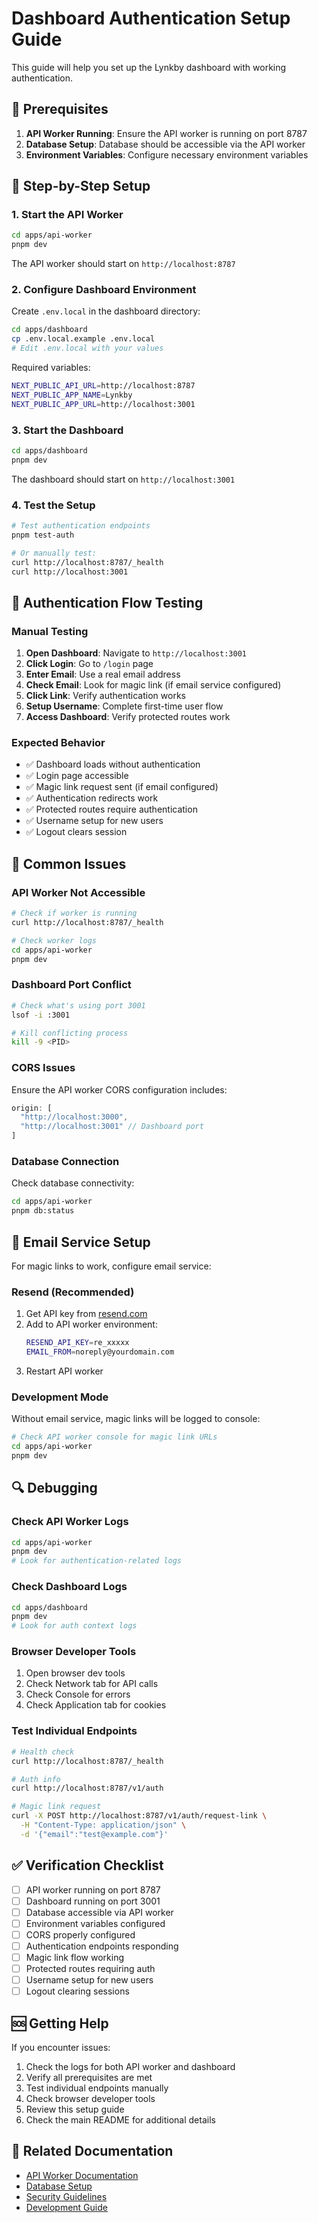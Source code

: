 # Dashboard Authentication Setup Guide

This guide will help you set up the Lynkby dashboard with working authentication.

## 🚀 Prerequisites

1. **API Worker Running**: Ensure the API worker is running on port 8787
2. **Database Setup**: Database should be accessible via the API worker
3. **Environment Variables**: Configure necessary environment variables

## 🔧 Step-by-Step Setup

### 1. Start the API Worker

```bash
cd apps/api-worker
pnpm dev
```

The API worker should start on `http://localhost:8787`

### 2. Configure Dashboard Environment

Create `.env.local` in the dashboard directory:

```bash
cd apps/dashboard
cp .env.local.example .env.local
# Edit .env.local with your values
```

Required variables:
```bash
NEXT_PUBLIC_API_URL=http://localhost:8787
NEXT_PUBLIC_APP_NAME=Lynkby
NEXT_PUBLIC_APP_URL=http://localhost:3001
```

### 3. Start the Dashboard

```bash
cd apps/dashboard
pnpm dev
```

The dashboard should start on `http://localhost:3001`

### 4. Test the Setup

```bash
# Test authentication endpoints
pnpm test-auth

# Or manually test:
curl http://localhost:8787/_health
curl http://localhost:3001
```

## 🔐 Authentication Flow Testing

### Manual Testing

1. **Open Dashboard**: Navigate to `http://localhost:3001`
2. **Click Login**: Go to `/login` page
3. **Enter Email**: Use a real email address
4. **Check Email**: Look for magic link (if email service configured)
5. **Click Link**: Verify authentication works
6. **Setup Username**: Complete first-time user flow
7. **Access Dashboard**: Verify protected routes work

### Expected Behavior

- ✅ Dashboard loads without authentication
- ✅ Login page accessible
- ✅ Magic link request sent (if email configured)
- ✅ Authentication redirects work
- ✅ Protected routes require authentication
- ✅ Username setup for new users
- ✅ Logout clears session

## 🚨 Common Issues

### API Worker Not Accessible

```bash
# Check if worker is running
curl http://localhost:8787/_health

# Check worker logs
cd apps/api-worker
pnpm dev
```

### Dashboard Port Conflict

```bash
# Check what's using port 3001
lsof -i :3001

# Kill conflicting process
kill -9 <PID>
```

### CORS Issues

Ensure the API worker CORS configuration includes:
```typescript
origin: [
  "http://localhost:3000",
  "http://localhost:3001" // Dashboard port
]
```

### Database Connection

Check database connectivity:
```bash
cd apps/api-worker
pnpm db:status
```

## 📧 Email Service Setup

For magic links to work, configure email service:

### Resend (Recommended)

1. Get API key from [resend.com](https://resend.com)
2. Add to API worker environment:
   ```bash
   RESEND_API_KEY=re_xxxxx
   EMAIL_FROM=noreply@yourdomain.com
   ```
3. Restart API worker

### Development Mode

Without email service, magic links will be logged to console:
```bash
# Check API worker console for magic link URLs
cd apps/api-worker
pnpm dev
```

## 🔍 Debugging

### Check API Worker Logs

```bash
cd apps/api-worker
pnpm dev
# Look for authentication-related logs
```

### Check Dashboard Logs

```bash
cd apps/dashboard
pnpm dev
# Look for auth context logs
```

### Browser Developer Tools

1. Open browser dev tools
2. Check Network tab for API calls
3. Check Console for errors
4. Check Application tab for cookies

### Test Individual Endpoints

```bash
# Health check
curl http://localhost:8787/_health

# Auth info
curl http://localhost:8787/v1/auth

# Magic link request
curl -X POST http://localhost:8787/v1/auth/request-link \
  -H "Content-Type: application/json" \
  -d '{"email":"test@example.com"}'
```

## ✅ Verification Checklist

- [ ] API worker running on port 8787
- [ ] Dashboard running on port 3001
- [ ] Database accessible via API worker
- [ ] Environment variables configured
- [ ] CORS properly configured
- [ ] Authentication endpoints responding
- [ ] Magic link flow working
- [ ] Protected routes requiring auth
- [ ] Username setup for new users
- [ ] Logout clearing sessions

## 🆘 Getting Help

If you encounter issues:

1. Check the logs for both API worker and dashboard
2. Verify all prerequisites are met
3. Test individual endpoints manually
4. Check browser developer tools
5. Review this setup guide
6. Check the main README for additional details

## 🔗 Related Documentation

- [API Worker Documentation](../api-worker/README.md)
- [Database Setup](../api-worker/docs/DATABASE.md)
- [Security Guidelines](../api-worker/docs/SECURITY.md)
- [Development Guide](../api-worker/docs/DEVELOPMENT.md)
